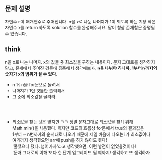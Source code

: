 ## 문제 설명
자연수 n이 매개변수로 주어집니다. n을 x로 나눈 나머지가 1이 되도록 하는 가장 작은 자연수 x를 return 하도록 solution 함수를 완성해주세요. 답이 항상 존재함은 증명될 수 있습니다.

## think
n을 x로 나눈 나머지. x의 값들 중 최소값을 구하는 내용이다. 
문자 그대로를 생각하지 말고, 문제에서 주어진 것들에 집중해서 생각해보자.
**n을 나눠야 하니까, 1부터 n까지의 숫자가 x의 범위가 될 수 있다.**

- n % n을 for문으로 돌려서 
- 나머지가 1인 것들만 출력해서
- 그 중에 최소값을 골라라. 
<br>
<br>

- 최소값을 찾는 것은 맞지만 ㅋㅋ 정말 문자그대로 최소값을 찾기 위해<br>
  Math.min()을 사용했다. 하지만 코드의 흐름상 for문에서 true의 결과값은<br>
  1부터 ~ n번까지의 순서대로 나오기 때문에 제일 처음에 나오는 i가 최소값이다<br>
  여기까지 생각했으면 arr에 push를 하지 않아도 됐다!<br>
  '풀었으니 됐다. 넘어가자'라고 생각했으면, 이런 발전이 없었을것이다!<br>
  '문자 그대로의 이해'보다 한 단계 업그레이드 될 때까지! 생각하고 또 생각하자<br> 

